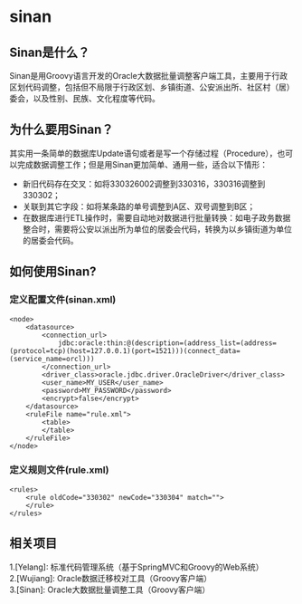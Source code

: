 sinan
===================================

Sinan是什么？
-------------------------
Sinan是用Groovy语言开发的Oracle大数据批量调整客户端工具，主要用于行政区划代码调整，包括但不局限于行政区划、乡镇街道、公安派出所、社区村（居）委会，以及性别、民族、文化程度等代码。

为什么要用Sinan？
-------------------------

其实用一条简单的数据库Update语句或者是写一个存储过程（Procedure），也可以完成数据调整工作；但是用Sinan更加简单、通用一些，适合以下情形：

* 新旧代码存在交叉：如将330326002调整到330316，330316调整到330302；
* 关联到其它字段：如将某条路的单号调整到A区、双号调整到B区；
* 在数据库进行ETL操作时，需要自动地对数据进行批量转换：如电子政务数据整合时，需要将公安以派出所为单位的居委会代码，转换为以乡镇街道为单位的居委会代码。

如何使用Sinan?
-------------------------
### 定义配置文件(sinan.xml)
    <node>
        <datasource>
            <connection_url>
                jdbc:oracle:thin:@(description=(address_list=(address=(protocol=tcp)(host=127.0.0.1)(port=1521)))(connect_data=(service_name=orcl)))
            </connection_url>
            <driver_class>oracle.jdbc.driver.OracleDriver</driver_class>
            <user_name>MY_USER</user_name>
            <password>MY_PASSWORD</password>
            <encrypt>false</encrypt>
        </datasource>
        <ruleFile name="rule.xml">
            <table>
            </table>
        </ruleFile>
    </node>
### 定义规则文件(rule.xml)
    <rules>
        <rule oldCode="330302" newCode="330304" match="">
        </rule>
    </rules>


相关项目
-------------------------
1.[Yelang]:  标准代码管理系统（基于SpringMVC和Groovy的Web系统）<br />
2.[Wujiang]: Oracle数据迁移校对工具（Groovy客户端）<br />
3.[Sinan]:   Oracle大数据批量调整工具（Groovy客户端）<br />
